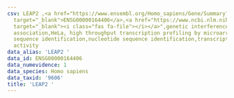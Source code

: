 ```yaml
---
csv: LEAP2 ,<a href="https://www.ensembl.org/Homo_sapiens/Gene/Summary?db=core;g=ENSG00000164406"
  target="_blank">ENSG00000164406</a>,<a href="https://www.ncbi.nlm.nih.gov/pubmed/28369544"
  target="_blank"><i class="fas fa-file"></i></a>",genetic interference,functional
  association,HeLa, high throughput transcription profiling by microarray,nucleotide
  sequence identification,nucleotide sequence identification,transcriptional regulation,up-regulates
  activity
data_alias: 'LEAP2 '
data_id: ENSG00000164406
data_numevidence: 1
data_species: Homo sapiens
data_taxid: '9606'
title: 'LEAP2 '
---
```

